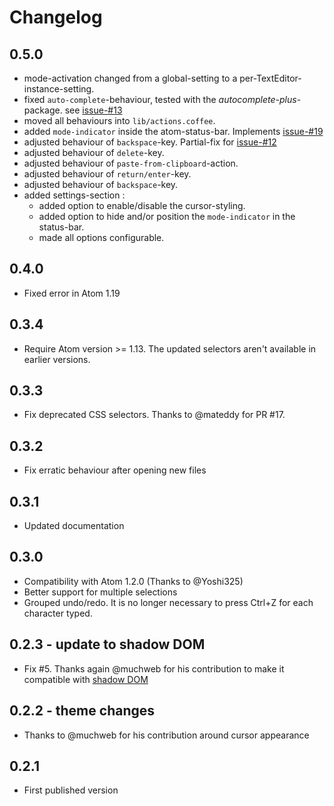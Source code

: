 # Changelog

## 0.5.0
- mode-activation changed from a global-setting to a per-TextEditor-instance-setting.
- fixed `auto-complete`-behaviour, tested with the *autocomplete-plus*-package. see [issue-#13](https://github.com/brunetton/atom-overtype-mode/issues/13)
- moved all behaviours into `lib/actions.coffee`.
- added `mode-indicator` inside the atom-status-bar. Implements [issue-#19](https://github.com/brunetton/atom-overtype-mode/issues/19)
- adjusted behaviour of `backspace`-key. Partial-fix for [issue-#12](https://github.com/brunetton/atom-overtype-mode/issues/12)
- adjusted behaviour of `delete`-key.
- adjusted behaviour of `paste-from-clipboard`-action.
- adjusted behaviour of `return/enter`-key.
- adjusted behaviour of `backspace`-key.
- added settings-section :
  - added option to enable/disable the cursor-styling.
  - added option to hide and/or position the `mode-indicator` in the status-bar.
  - made all options configurable.

## 0.4.0
- Fixed error in Atom 1.19

## 0.3.4
- Require Atom version >= 1.13. The updated selectors aren't available in earlier versions.

## 0.3.3
- Fix deprecated CSS selectors. Thanks to @mateddy for PR #17.

## 0.3.2
- Fix erratic behaviour after opening new files

## 0.3.1
- Updated documentation

## 0.3.0
- Compatibility with Atom 1.2.0 (Thanks to @Yoshi325)
- Better support for multiple selections
- Grouped undo/redo. It is no longer necessary to press Ctrl+Z for each character typed.

## 0.2.3 - update to shadow DOM
- Fix #5. Thanks again @muchweb for his contribution to make it compatible with [shadow DOM](https://atom.io/docs/latest/upgrading/upgrading-your-syntax-theme)

## 0.2.2 - theme changes
- Thanks to @muchweb for his contribution around cursor appearance

## 0.2.1
- First published version
